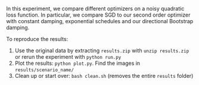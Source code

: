 
In this experiment, we compare different optimizers on a noisy quadratic loss function.
In particular, we compare SGD to our second order optimizer with constant damping, 
exponential schedules and our directional Bootstrap damping. 

To reproduce the results:

1.  Use the original data by extracting `results.zip` with `unzip results.zip` or 
    rerun the experiment with `python run.py`
2.  Plot the results: `python plot.py`. Find the images in `results/scenario_name/`
3.  Clean up or start over: `bash clean.sh` (removes the entire `results` folder)
